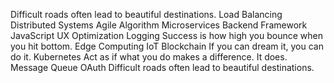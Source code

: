 Difficult roads often lead to beautiful destinations. Load Balancing Distributed Systems Agile Algorithm Microservices
Backend Framework JavaScript UX Optimization Logging Success is how high you bounce when you hit bottom. Edge Computing IoT Blockchain
If you can dream it, you can do it. Kubernetes Act as if what you do makes a difference. It does. Message Queue OAuth Difficult roads often lead to beautiful destinations.

